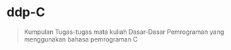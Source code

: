 # ddp-C

> Kumpulan Tugas-tugas mata kuliah Dasar-Dasar Pemrograman yang
> menggunakan bahasa pemrograman C

